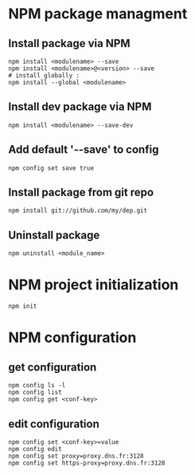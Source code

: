 # NPM package managment

## Install package via NPM

```npm
npm install <modulename> --save
npm install <modulename>@<version> --save
# install globally :
npm install --global <modulename>
```

## Install dev package via NPM

```npm
npm install <modulename> --save-dev
```

## Add default '--save' to config

```npm
npm config set save true
```

## Install package from git repo

```npm
npm install git://github.com/my/dep.git
```

## Uninstall package

```npm
npm uninstall <module_name>
```

# NPM project initialization

```npm
npm init
```

# NPM configuration

## get configuration

```npm
npm config ls -l
npm config list
npm config get <conf-key>
```

## edit configuration

```npm
npm config set <conf-key>=value
npm config edit
npm config set proxy=proxy.dns.fr:3128
npm config set https-proxy=proxy.dns.fr:3128
```
